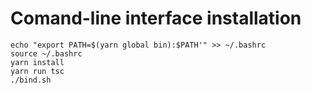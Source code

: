 # Comand-line interface installation

```
echo "export PATH=$(yarn global bin):$PATH'" >> ~/.bashrc
source ~/.bashrc
yarn install
yarn run tsc
./bind.sh
```
